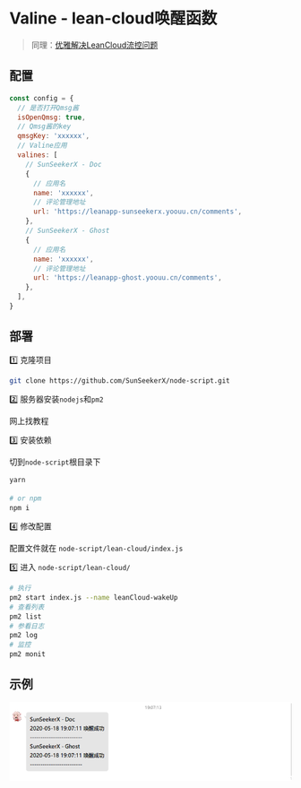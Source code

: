 # Valine - lean-cloud唤醒函数

> 同理：[优雅解决LeanCloud流控问题](https://cloud.tencent.com/developer/article/1628950)



## 配置

```javascript
const config = {
  // 是否打开Qmsg酱
  isOpenQmsg: true,
  // Qmsg酱的key
  qmsgKey: 'xxxxxx',
  // Valine应用
  valines: [
    // SunSeekerX - Doc
    {
      // 应用名
      name: 'xxxxxx',
      // 评论管理地址
      url: 'https://leanapp-sunseekerx.yoouu.cn/comments',
    },
    // SunSeekerX - Ghost
    {
      // 应用名
      name: 'xxxxxx',
      // 评论管理地址
      url: 'https://leanapp-ghost.yoouu.cn/comments',
    },
  ],
}
```



## 部署

1️⃣ 克隆项目

```bash
git clone https://github.com/SunSeekerX/node-script.git
```



2️⃣ 服务器安装`nodejs`和`pm2`

网上找教程



3️⃣ 安装依赖

切到`node-script`根目录下

```bash
yarn

# or npm
npm i
```



4️⃣ 修改配置

配置文件就在 `node-script/lean-cloud/index.js`



5️⃣ 进入 `node-script/lean-cloud/`

```bash
# 执行
pm2 start index.js --name leanCloud-wakeUp
# 查看列表
pm2 list
# 参看日志
pm2 log
# 监控
pm2 monit
```



## 示例

![image-20200518191628588](image-20200518191628588.png)